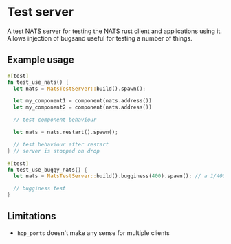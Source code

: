 # Test server

A test NATS server for testing the NATS rust client and applications using it. Allows injection of bugsand useful for testing a number of things.

## Example usage

```rust
#[test]
fn test_use_nats() {
  let nats = NatsTestServer::build().spawn();

  let my_component1 = component(nats.address())
  let my_component2 = component(nats.address())

  // test component behaviour

  let nats = nats.restart().spawn();

  // test behaviour after restart
} // server is stopped on drop

#[test]
fn test_use_buggy_nats() {
  let nats = NatsTestServer::build().bugginess(400).spawn(); // a 1/400 chance of restarting on any given message

  // bugginess test
}
```

## Limitations

* `hop_ports` doesn't make any sense for multiple clients
